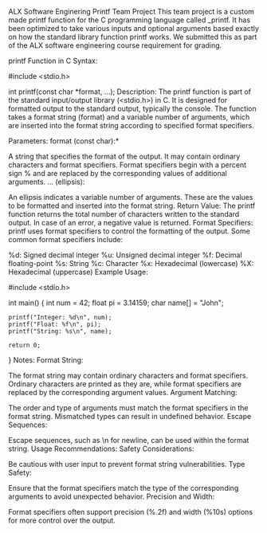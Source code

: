 ALX Software Enginering Printf Team Project
This team project is a custom made printf function for the C programming language called _printf. It has been optimized to take various inputs and optional arguments based exactly on how the standard library function printf works. We submitted this as part of the ALX software engineering course requirement for grading.

printf Function in C
Syntax:

#include <stdio.h>

int printf(const char *format, ...);
Description:
The printf function is part of the standard input/output library (<stdio.h>) in C. It is designed for formatted output to the standard output, typically the console. The function takes a format string (format) and a variable number of arguments, which are inserted into the format string according to specified format specifiers.

Parameters:
format (const char):*

A string that specifies the format of the output. It may contain ordinary characters and format specifiers. Format specifiers begin with a percent sign % and are replaced by the corresponding values of additional arguments.
... (ellipsis):

An ellipsis indicates a variable number of arguments. These are the values to be formatted and inserted into the format string.
Return Value:
The printf function returns the total number of characters written to the standard output. In case of an error, a negative value is returned.
Format Specifiers:
printf uses format specifiers to control the formatting of the output. Some common format specifiers include:

%d: Signed decimal integer
%u: Unsigned decimal integer
%f: Decimal floating-point
%s: String
%c: Character
%x: Hexadecimal (lowercase)
%X: Hexadecimal (uppercase)
Example Usage:

#include <stdio.h>

int main() {
    int num = 42;
    float pi = 3.14159;
    char name[] = "John";

    printf("Integer: %d\n", num);
    printf("Float: %f\n", pi);
    printf("String: %s\n", name);

    return 0;
}
Notes:
Format String:

The format string may contain ordinary characters and format specifiers. Ordinary characters are printed as they are, while format specifiers are replaced by the corresponding argument values.
Argument Matching:

The order and type of arguments must match the format specifiers in the format string. Mismatched types can result in undefined behavior.
Escape Sequences:

Escape sequences, such as \n for newline, can be used within the format string.
Usage Recommendations:
Safety Considerations:

Be cautious with user input to prevent format string vulnerabilities.
Type Safety:

Ensure that the format specifiers match the type of the corresponding arguments to avoid unexpected behavior.
Precision and Width:

Format specifiers often support precision (%.2f) and width (%10s) options for more control over the output.
